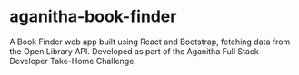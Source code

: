 # aganitha-book-finder
A Book Finder web app built using React and Bootstrap, fetching data from the Open Library API. Developed as part of the Aganitha Full Stack Developer Take-Home Challenge.

